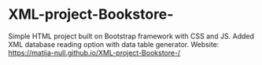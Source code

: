 # XML-project-Bookstore-
Simple HTML project built on Bootstrap framework with CSS and JS. Added XML database reading option with data table generator.
Website: https://matija-null.github.io/XML-project-Bookstore-/

